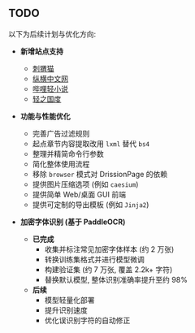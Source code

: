 ## TODO

以下为后续计划与优化方向:

- **新增站点支持**
  - [刺猬猫](https://www.ciweimao.com/)
  - [纵横中文网](https://www.zongheng.com/)
  - [哔哩轻小说](https://www.linovelib.com/)
  - [轻之国度](https://www.lightnovel.fun)

- **功能与性能优化**
  - 完善广告过滤规则
  - 起点章节内容提取改用 `lxml` 替代 `bs4`
  - 整理并精简命令行参数
  - 简化整体使用流程
  - 移除 `browser` 模式对 DrissionPage 的依赖
  - 提供图片压缩选项 (例如 `caesium`)
  - 提供简单 Web/桌面 GUI 前端
  - 提供可定制的导出模板 (例如 `Jinja2`)

- **加密字体识别 (基于 PaddleOCR)**
  - **已完成**
    - 收集并标注常见加密字体样本 (约 2 万张)
    - 转换训练集格式并进行模型微调
    - 构建验证集 (约 7 万张, 覆盖 2.2k+ 字符)
    - 替换默认模型, 整体识别准确率提升至约 98%
  - **后续**
    - 模型轻量化部署
    - 提升识别速度
    - 优化误识别字符的自动修正
